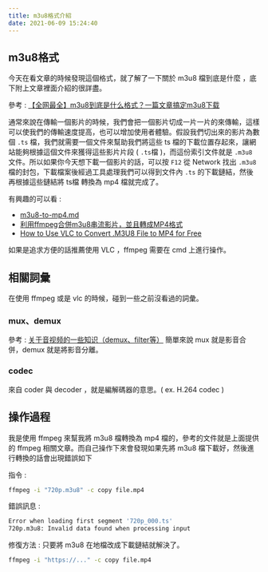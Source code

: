 ```yaml
---
title: m3u8格式介紹
date: 2021-06-09 15:24:40
---
```

## m3u8格式
今天在看文章的時候發現這個格式，就了解了一下關於 m3u8 檔到底是什麼 ，底下附上文章裡面介紹的很詳盡。

參考 : [【全网最全】m3u8到底是什么格式？一篇文章搞定m3u8下载](https://zhuanlan.zhihu.com/p/346683119)

通常來說在傳輸一個影片的時候，我們會把一個影片切成一片一片的來傳輸，這樣可以使我們的傳輸速度提高，也可以增加使用者體驗。假設我們切出來的影片為數個 `.ts` 檔，我們就需要一個文件來幫助我們將這些 ts 檔的下載位置存起來，讓網站能夠根據這個文件來獲得這些影片片段 ( `.ts`檔 )，而這份索引文件就是 `.m3u8` 文件。所以如果你今天想下載一個影片的話，可以按 `F12` 從 Network 找出 `.m3u8` 檔的封包，下載檔案後經過工具處理我們可以得到文件內 `.ts` 的下載鏈結，然後再根據這些鏈結將 ts檔 轉換為 mp4 檔就完成了。

有興趣的可以看 : 
+ [m3u8-to-mp4.md](https://gist.github.com/tzmartin/fb1f4a8e95ef5fb79596bd4719671b5d)
+ [利用ffmpeg合併m3u8串流影片，並且轉成MP4格式](https://shimeche.github.io/2017/04/13/%E5%88%A9%E7%94%A8ffmpeg%E5%90%88%E4%BD%B5m3u8%E4%B8%B2%E6%B5%81%E5%BD%B1%E7%89%87%EF%BC%8C%E4%B8%A6%E4%B8%94%E8%BD%89%E6%88%90MP4%E6%A0%BC%E5%BC%8F/)
+ [How to Use VLC to Convert .M3U8 File to MP4 for Free](https://www.easefab.com/tutorial/vlc-convert-m3u8-to-mp4.html)

如果是追求方便的話推薦使用 VLC ，ffmpeg 需要在 cmd 上進行操作。

## 相關詞彙
在使用 ffmpeg 或是 vlc 的時候，碰到一些之前沒看過的詞彙。
### mux、demux
參考 : [关于音视频的一些知识（demux、filter等）](https://my.oschina.net/jerikc/blog/476953)
簡單來說 mux 就是影音合併，demux 就是將影音分離。
### codec
來自 coder 與 decoder ，就是編解碼器的意思。( ex. H.264 codec )

## 操作過程
我是使用 ffmpeg 來幫我將 m3u8 檔轉換為 mp4 檔的，參考的文件就是上面提供的 ffmpeg 相關文章。而自己操作下來會發現如果先將 m3u8 檔下載好，然後進行轉換的話會出現錯誤如下

指令 : 
```bash
ffmpeg -i "720p.m3u8" -c copy file.mp4
```
錯誤訊息 : 
```Bash
Error when loading first segment '720p_000.ts'
720p.m3u8: Invalid data found when processing input
```

修復方法 : 
只要將 m3u8 在地檔改成下載鏈結就解決了。
```Bash
ffmpeg -i "https://..." -c copy file.mp4
```